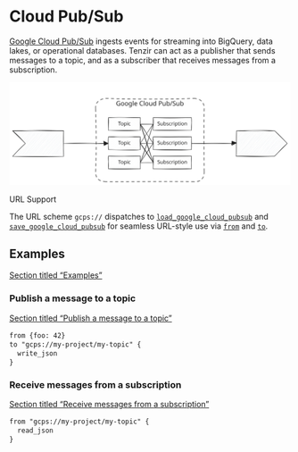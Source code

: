 # Cloud Pub/Sub

[Google Cloud Pub/Sub](https://cloud.google.com/pubsub) ingests events for streaming into BigQuery, data lakes, or operational databases. Tenzir can act as a publisher that sends messages to a topic, and as a subscriber that receives messages from a subscription.

![Google Cloud Pub/Sub](/pr-preview/pr-116/_astro/cloud-pubsub.CbURM6vM_19DKCs.svg)

URL Support

The URL scheme `gcps://` dispatches to [`load_google_cloud_pubsub`](/reference/operators/load_google_cloud_pubsub) and [`save_google_cloud_pubsub`](/reference/operators/save_google_cloud_pubsub) for seamless URL-style use via [`from`](/reference/operators/from) and [`to`](/reference/operators/to).

## Examples

[Section titled “Examples”](#examples)

### Publish a message to a topic

[Section titled “Publish a message to a topic”](#publish-a-message-to-a-topic)

```tql
from {foo: 42}
to "gcps://my-project/my-topic" {
  write_json
}
```

### Receive messages from a subscription

[Section titled “Receive messages from a subscription”](#receive-messages-from-a-subscription)

```tql
from "gcps://my-project/my-topic" {
  read_json
}
```